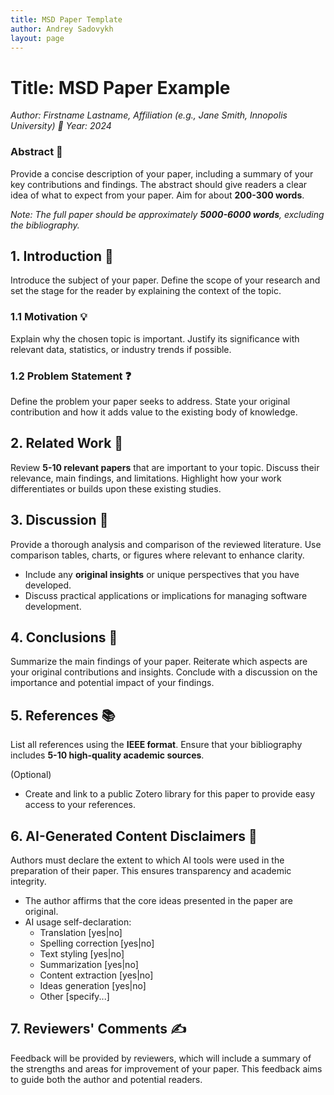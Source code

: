 ```yaml
---
title: MSD Paper Template
author: Andrey Sadovykh
layout: page
---
```

# Title: MSD Paper Example
*Author: Firstname Lastname, Affiliation (e.g., Jane Smith, Innopolis University) 👤*
*Year: 2024*

### Abstract 📝

Provide a concise description of your paper, including a summary of your key contributions and findings. The abstract should give readers a clear idea of what to expect from your paper. Aim for about **200-300 words**.

*Note: The full paper should be approximately **5000-6000 words**, excluding the bibliography.*

## 1. Introduction 📖

Introduce the subject of your paper. Define the scope of your research and set the stage for the reader by explaining the context of the topic.

### 1.1 Motivation 💡

Explain why the chosen topic is important. Justify its significance with relevant data, statistics, or industry trends if possible.

### 1.2 Problem Statement ❓

Define the problem your paper seeks to address. State your original contribution and how it adds value to the existing body of knowledge.

## 2. Related Work 🔗

Review **5-10 relevant papers** that are important to your topic. Discuss their relevance, main findings, and limitations. Highlight how your work differentiates or builds upon these existing studies.

## 3. Discussion 💬

Provide a thorough analysis and comparison of the reviewed literature. Use comparison tables, charts, or figures where relevant to enhance clarity.

* Include any **original insights** or unique perspectives that you have developed.
* Discuss practical applications or implications for managing software development.

## 4. Conclusions 🏁

Summarize the main findings of your paper. Reiterate which aspects are your original contributions and insights. Conclude with a discussion on the importance and potential impact of your findings.

## 5. References 📚

List all references using the **IEEE format**. Ensure that your bibliography includes **5-10 high-quality academic sources**. 

(Optional)
* Create and link to a public Zotero library for this paper to provide easy access to your references.

## 6. AI-Generated Content Disclaimers 🤖

Authors must declare the extent to which AI tools were used in the preparation of their paper. This ensures transparency and academic integrity.

* The author affirms that the core ideas presented in the paper are original.
* AI usage self-declaration:
  * Translation [yes|no]
  * Spelling correction [yes|no]
  * Text styling [yes|no]
  * Summarization [yes|no]
  * Content extraction [yes|no]
  * Ideas generation [yes|no]
  * Other [specify...]

## 7. Reviewers' Comments ✍️

Feedback will be provided by reviewers, which will include a summary of the strengths and areas for improvement of your paper. This feedback aims to guide both the author and potential readers.
